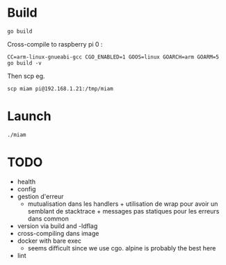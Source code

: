 

# Build

`go build`

Cross-compile to raspberry pi 0 :

`CC=arm-linux-gnueabi-gcc CGO_ENABLED=1 GOOS=linux GOARCH=arm GOARM=5 go build -v`

Then scp eg.

`scp miam pi@192.168.1.21:/tmp/miam`

# Launch

`./miam`

# TODO

- health
- config
- gestion d'erreur
    - mutualisation dans les handlers + utilisation de wrap pour avoir un semblant de stacktrace + messages pas statiques pour les erreurs dans common
- version via build and -ldflag
- cross-compiling dans image
- docker with bare exec
    - seems difficult since we use cgo. alpine is probably the best here
- lint
